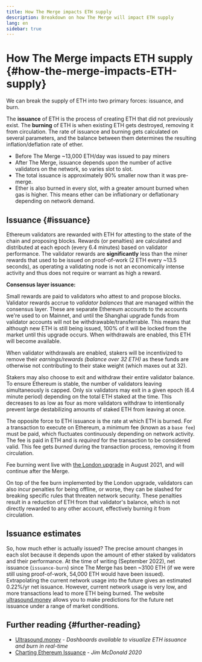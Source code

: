 ```yaml
---
title: How The Merge impacts ETH supply
description: Breakdown on how The Merge will impact ETH supply
lang: en
sidebar: true
---
```


# How The Merge impacts ETH supply {#how-the-merge-impacts-ETH-supply}

We can break the supply of ETH into two primary forces: issuance, and burn.

The **issuance** of ETH is the process of creating ETH that did not previously exist. The **burning** of ETH is when existing ETH gets destroyed, removing it from circulation. The rate of issuance and burning gets calculated on several parameters, and the balance between them determines the resulting inflation/deflation rate of ether.

<Card
emoji=":chart_decreasing:"
title="ETH issuance tldr">

- Before The Merge ~13,000 ETH/day was issued to pay miners
- After The Merge, issuance depends upon the number of active validators on the network, so varies slot to slot.
- The total issuance is approximately 90% smaller now than it was pre-merge.
- Ether is also burned in every slot, with a greater amount burned when gas is higher. This means ether can be inflationary or deflationary depending on network demand.

</Card>

## Issuance {#issuance}

Ethereum validators are rewarded with ETH for attesting to the state of the chain and proposing blocks. Rewards (or penalties) are calculated and distributed at each epoch (every 6.4 minutes) based on validator performance. The validator rewards are **significantly** less than the miner rewards that used to be issued on proof-of-work (2 ETH every ~13.5 seconds), as operating a validating node is not an economically intense activity and thus does not require or warrant as high a reward.

**Consensus layer issuance:**

Small rewards are paid to validators who attest to and propose blocks. Validator rewards accrue to _validator balances_ that are managed within the consensus layer. These are separate Ethereum accounts to the accounts we're used to on Mainnet, and until the Shanghai upgrade funds from validator accounts will not be withdrawable/transferrable. This means that although new ETH is still being issued, 100% of it will be locked from the market until this upgrade occurs. When withdrawals are enabled, this ETH will become available.

When validator withdrawals are enabled, stakers will be incentivized to remove their _earnings/rewards (balance over 32 ETH)_ as these funds are otherwise not contributing to their stake weight (which maxes out at 32).

Stakers may also choose to exit and withdraw their entire validator balance. To ensure Ethereum is stable, the number of validators leaving simultaneously is capped. Only six validators may exit in a given epoch (6.4 minute period) depending on the total ETH staked at the time. This decreases to as low as four as more validators withdraw to intentionally prevent large destabilizing amounts of staked ETH from leaving at once.

The opposite force to ETH issuance is the rate at which ETH is burned. For a transaction to execute on Ethereum, a minimum fee (known as a `base fee`) must be paid, which fluctuates continuously depending on network activity. The fee is paid in ETH and is _required_ for the transaction to be considered valid. This fee gets _burned_ during the transaction process, removing it from circulation.

<InfoBanner>
Fee burning went live with <a href="/history/#london">the London upgrade</a> in August 2021, and will continue after the Merge.
</InfoBanner>

On top of the fee burn implemented by the London upgrade, validators can also incur penalties for being offline, or worse, they can be slashed for breaking specific rules that threaten network security. These penalties result in a reduction of ETH from that validator's balance, which is not directly rewarded to any other account, effectively burning it from circulation.

## Issuance estimates

So, how much ether is actually issued? The precise amount changes in each slot because it depends upon the amount of ether staked by validators and their performance. At the time of writing (September 2022), net issuance (`issuance-burn`) since The Merge has been ~3100 ETH (if we were still using proof-of-work, 54,000 ETH would have been issued). Extrapolating the current network usage into the future gives an estimated 0.22%/yr net issuance. However, current network usage is very low, and more transactions lead to more ETH being burned. The website [ultrasound.money](https://ultrasound.money/) allows you to make predictions for the future net issuance under a range of market conditions.

## Further reading {#further-reading}

- [Ultrasound.money](https://ultrasound.money/) - _Dashboards available to visualize ETH issuance and burn in real-time_
- [Charting Ethereum Issuance](https://www.attestant.io/posts/charting-ethereum-issuance/) - _Jim McDonald 2020_
